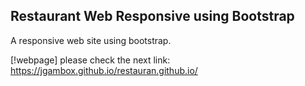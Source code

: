 ## Restaurant Web Responsive using Bootstrap

A responsive web site using bootstrap.

[!webpage] please check the next link: https://jgambox.github.io/restauran.github.io/
